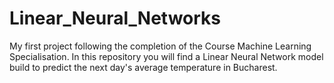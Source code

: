 # Linear_Neural_Networks
My first project following the completion of the Course Machine Learning Specialisation. In this repository you will find a Linear Neural Network model build to predict the next day's average temperature in Bucharest.
